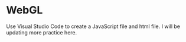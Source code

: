 # WebGL

Use Visual Studio Code to create a JavaScript file and html file.
I will be updating more practice here.
